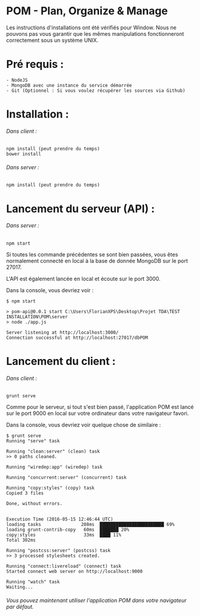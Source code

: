 # POM - Plan, Organize & Manage

Les instructions d'installations ont été vérifiés pour Window.
Nous ne pouvons pas vous garantir que les mêmes manipulations fonctionneront correctement
sous un système UNIX.
 
# Pré requis :
	- NodeJS
	- MongoDB avec une instance du service démarrée
	- Git (Optionnel : Si vous voulez récupérer les sources via Github)

# Installation :
###### Dans client :
	npm install (peut prendre du temps)
	bower install

###### Dans server :
	npm install (peut prendre du temps)
		
# Lancement du serveur (API) :
###### Dans server :
	npm start
		
Si toutes les commande précédentes se sont bien passées, vous êtes normalement connecté en local à la base de donnée MongoDB sur le port 27017.

L'API est également lancée en local et écoute sur le port 3000.
	
Dans la console, vous devriez voir :
```
$ npm start

> pom-api@0.0.1 start C:\Users\FlorianXPS\Desktop\Projet TDA\TEST INSTALLATION\POM\server
> node ./app.js

Server listening at http://localhost:3000/
Connection successful at http://localhost:27017/dbPOM
```
	
# Lancement du client :
###### Dans client :
	grunt serve
		
Comme pour le serveur, si tout s'est bien passé, l'application POM est lancé sur le port 9000 en local sur votre ordinateur dans votre navigateur favori.
	
Dans la console, vous devriez voir quelque chose de similaire : 
```
$ grunt serve
Running "serve" task

Running "clean:server" (clean) task
>> 0 paths cleaned.

Running "wiredep:app" (wiredep) task

Running "concurrent:server" (concurrent) task

Running "copy:styles" (copy) task
Copied 3 files

Done, without errors.


Execution Time (2016-05-15 12:46:44 UTC)
loading tasks               208ms  ████████████████████████ 69%
loading grunt-contrib-copy   60ms  ███████ 20%
copy:styles                  33ms  ████ 11%
Total 302ms

Running "postcss:server" (postcss) task
>> 3 processed stylesheets created.

Running "connect:livereload" (connect) task
Started connect web server on http://localhost:9000

Running "watch" task
Waiting...
```
		
###### Vous pouvez maintenant utiliser l'application POM dans votre navigateur par défaut.